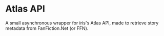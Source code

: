 # Atlas API
 A small asynchronous wrapper for iris's Atlas API, made to retrieve story metadata from FanFiction.Net (or FFN).
